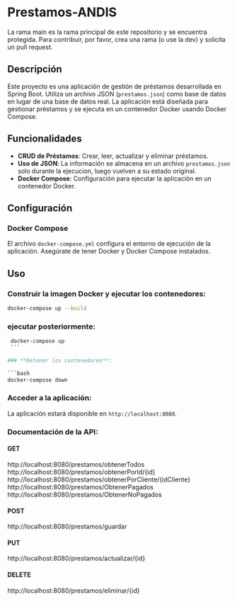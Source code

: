 # Prestamos-ANDIS

La rama main es la rama principal de este repositorio y se encuentra protegida. Para contribuir, por favor, crea una rama (o use la dev) y solicita un pull request.

## Descripción

Este proyecto es una aplicación de gestión de préstamos desarrollada en Spring Boot. Utiliza un archivo JSON (`prestamos.json`) como base de datos en lugar de una base de datos real. La aplicación está diseñada para gestionar préstamos y se ejecuta en un contenedor Docker usando Docker Compose.

## Funcionalidades

- **CRUD de Préstamos**: Crear, leer, actualizar y eliminar préstamos.
- **Uso de JSON**: La información se almacena en un archivo `prestamos.json` solo durante la ejecucion, luego vuelven a su estado original.
- **Docker Compose**: Configuración para ejecutar la aplicación en un contenedor Docker.

## Configuración

### Docker Compose

El archivo `docker-compose.yml` configura el entorno de ejecución de la aplicación. Asegúrate de tener Docker y Docker Compose instalados.

## Uso

### **Construir la imagen Docker y ejecutar los contenedores**:

   ```bash
   docker-compose up --build
   ```

### **ejecutar posteriormente**:

   ```bash
    docker-compose up
    ```

### **Detener los contenedores**:

   ```bash
   docker-compose down
   ```

### **Acceder a la aplicación**:

La aplicación estará disponible en `http://localhost:8080`.

### **Documentación de la API**:

#### GET
http://localhost:8080/prestamos/obtenerTodos
http://localhost:8080/prestamos/obtenerPorId/{id}
http://localhost:8080/prestamos/obtenerPorCliente/{idCliente}
http://localhost:8080/prestamos/ObtenerPagados
http://localhost:8080/prestamos/ObtenerNoPagados

#### POST
http://localhost:8080/prestamos/guardar

#### PUT
http://localhost:8080/prestamos/actualizar/{id}

#### DELETE
http://localhost:8080/prestamos/eliminar/{id}


